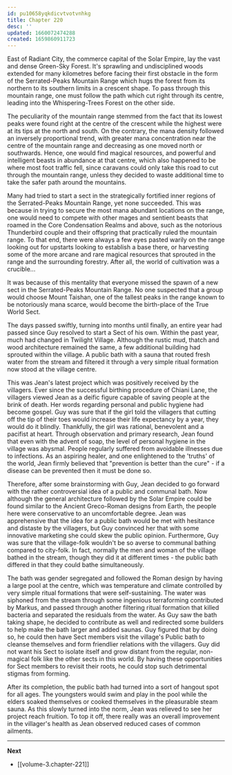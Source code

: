 ```yaml
---
id: pu10658yqkdicvtvotvnhkg
title: Chapter 220
desc: ''
updated: 1660072474288
created: 1659860911723
---
```


East of Radiant City, the commerce capital of the Solar Empire, lay the vast and dense Green-Sky Forest. It's sprawling and undisciplined woods extended for many kilometres before facing their first obstacle in the form of the Serrated-Peaks Mountain Range which hugs the forest from its northern to its southern limits in a crescent shape. To pass through this mountain range, one must follow the path which cut right through its centre, leading into the Whispering-Trees Forest on the other side.

The peculiarity of the mountain range stemmed from the fact that its lowest peaks were found right at the centre of the crescent while the highest were at its tips at the north and south. On the contrary, the mana density followed an inversely proportional trend, with greater mana concentration near the centre of the mountain range and decreasing as one moved north or southwards. Hence, one would find magical resources, and powerful and intelligent beasts in abundance at that centre, which also happened to be where most foot traffic fell, since caravans could only take this road to cut through the mountain range, unless they decided to waste additional time to take the safer path around the mountains.

Many had tried to start a sect in the strategically fortified inner regions of the Serrated-Peaks Mountain Range, yet none succeeded. This was because in trying to secure the most mana abundant locations on the range, one would need to compete with other mages and sentient beasts that roamed in the Core Condensation Realms and above, such as the notorious Thunderbird couple and their offspring that practically ruled the mountain range. To that end, there were always a few eyes pasted warily on the range looking out for upstarts looking to establish a base there, or harvesting some of the more arcane and rare magical resources that sprouted in the range and the surrounding forestry. After all, the world of cultivation was a crucible...

It was because of this mentality that everyone missed the spawn of a new sect in the Serrated-Peaks Mountain Range. No one suspected that a group would choose Mount Taishan, one of the tallest peaks in the range known to be notoriously mana scarce, would become the birth-place of the True World Sect.

The days passed swiftly, turning into months until finally, an entire year had passed since Guy resolved to start a Sect of his own. Within the past year, much had changed in Twilight Village. Although the rustic mud, thatch and wood architecture remained the same, a few additional building had sprouted within the village. A public bath with a sauna that routed fresh water from the stream and filtered it through a very simple ritual formation now stood at the village centre. 

This was Jean's latest project which was positively received by the villagers. Ever since the successful birthing procedure of Chiani Lane, the villagers viewed Jean as a deific figure capable of saving people at the brink of death. Her words regarding personal and public hygiene had become gospel. Guy was sure that if the girl told the villagers that cutting off the tip of their toes would increase their life expectancy by a year, they would do it blindly. Thankfully, the girl was rational, benevolent and a pacifist at heart. Through observation and primary research, Jean found that even with the advent of soap, the level of personal hygiene in the village was abysmal. People regularly suffered from avoidable illnesses due to infections. As an aspiring healer, and one enlightened to the 'truths' of the world, Jean firmly believed that "prevention is better than the cure" - if a disease can be prevented then it must be done so.

Therefore, after some brainstorming with Guy, Jean decided to go forward with the rather controversial idea of a public and communal bath. Now although the general architecture followed by the Solar Empire could be found similar to the Ancient Greco-Roman designs from Earth, the people here were conservative to an uncomfortable degree. Jean was apprehensive that the idea for a public bath would be met with hesitance and distaste by the villagers, but Guy convinced her that with some innovative marketing she could skew the public opinion. Furthermore, Guy was sure that the village-folk wouldn't be so averse to communal bathing compared to city-folk. In fact, normally the men and woman of the village bathed in the stream, though they did it at different times - the public bath differed in that they could bathe simultaneously.

The bath was gender segregated and followed the Roman design by having a large pool at the centre, which was temperature and climate controlled by very simple ritual formations that were self-sustaining. The water was siphoned from the stream through some ingenious terraforming contributed by Markus, and passed through another filtering ritual formation that killed bacteria and separated the residuals from the water. As Guy saw the bath taking shape, he decided to contribute as well and redirected some builders to help make the bath larger and added saunas. Guy figured that by doing so, he could then have Sect members visit the village's Public bath to cleanse themselves and form friendlier relations with the villagers. Guy did not want his Sect to isolate itself and grow distant from the regular, non-magical folk like the other sects in this world. By having these opportunities for Sect members to revisit their roots, he could stop such detrimental stigmas from forming.

After its completion, the public bath had turned into a sort of hangout spot for all ages. The youngsters would swim and play in the pool while the elders soaked themselves or cooked themselves in the pleasurable steam sauna. As this slowly turned into the norm, Jean was relieved to see her project reach fruition. To top it off, there really was an overall improvement in the villager's health as Jean observed reduced cases of common ailments.

____

**Next**
* [[volume-3.chapter-221]]